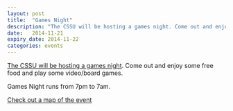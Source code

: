 ```yaml
---
layout: post
title:  "Games Night"
description: "The CSSU will be hosting a games night. Come out and enjoy some free food and play some video/board games."
date:   2014-11-21
expiry_date: 2014-11-22
categories: events
---
```


[The CSSU will be hosting a games night](https://www.facebook.com/events/591540574284249/).
Come out and enjoy some free food and play some video/board games.

Games Night runs from 7pm to 7am.

[Check out a map of the event](/downloads/posts/games-night-map.png)
